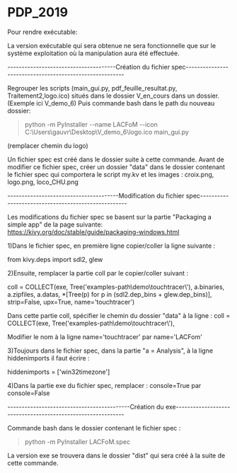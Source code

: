 # PDP_2019


Pour rendre exécutable:


La version exécutable qui sera obtenue ne sera fonctionnelle que sur le système exploitation où la manipulation aura été effectuée.

--------------------------------------Création du fichier spec--------------------------------------------------------

Regrouper les scripts (main_gui.py, pdf_feuille_resultat.py, Traitement2,logo.ico) situés dans le dossier V_en_cours dans un dossier. (Exemple ici V_demo_6)
Puis commande bash dans le path du nouveau dossier:

>python -m PyInstaller --name LACFoM --icon C:\Users\gauvr\Desktop\V_demo_6\logo.ico main_gui.py

(remplacer chemin du logo)


Un fichier spec est créé dans le dossier suite à cette commande.
Avant de modifier ce fichier spec, créer un dossier "data" dans le dossier contenant le fichier spec qui comportera le script my.kv et les images : croix.png, logo.png, loco_CHU.png



---------------------------------------Modification du fichier spec----------------------------------------------------


Les modifications du fichier spec se basent sur la partie "Packaging a simple app" de la page suivante: https://kivy.org/doc/stable/guide/packaging-windows.html

1)Dans le fichier spec, en première ligne copier/coller la ligne suivante :

  from kivy.deps import sdl2, glew



2)Ensuite, remplacer la partie coll par le copier/coller suivant :

  coll = COLLECT(exe, Tree('examples-path\\demo\\touchtracer\\'),
               a.binaries,
               a.zipfiles,
               a.datas,
               *[Tree(p) for p in (sdl2.dep_bins + glew.dep_bins)],
               strip=False,
               upx=True,
               name='touchtracer')

Dans cette partie coll, spécifier le chemin du dossier "data" à la ligne : coll = COLLECT(exe, Tree('examples-path\\demo\\touchtracer\\'),

Modifier le nom à la ligne name='touchtracer' par name='LACFom'

3)Toujours dans le fichier spec, dans la partie "a = Analysis", à la ligne hiddenimports il faut écrire :

  hiddenimports = ['win32timezone']
  
4)Dans la partie exe du fichier spec, remplacer : console=True par console=False


  
-------------------------------------------Création du exe------------------------------------------------------------

Commande bash dans le dossier contenant le fichier spec :
>python -m PyInstaller LACFoM.spec


La version exe se trouvera dans le dossier "dist" qui sera créé à la suite de cette commande.



